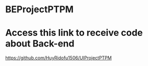 # BEProjectPTPM
# Access this link to receive code about Back-end
https://github.com/HuyRidofu1506/UIProjectPTPM
